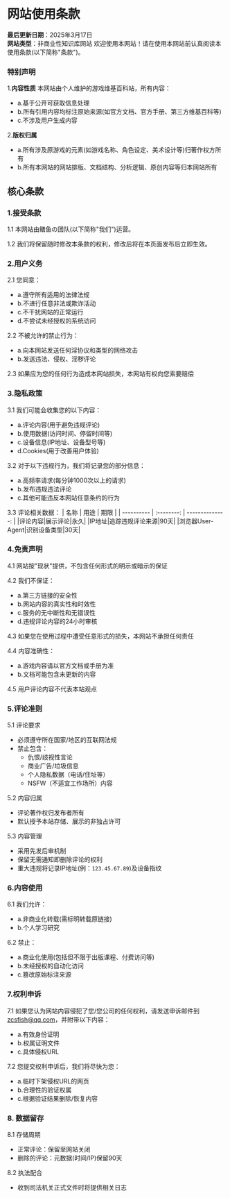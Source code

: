 # 网站使用条款
**最后更新日期**：2025年3月17日  
**网站类型**：非商业性知识库网站
欢迎使用本网站！请在使用本网站前认真阅读本使用条款(以下简称"条款")。
### 特别声明
1.**内容性质**
本网站由个人维护的游戏维基百科站，所有内容：
- a.基于公开可获取信息处理
- b.所有引用内容均标注原始来源(如官方文档、官方手册、第三方维基百科等)
- c.不涉及用户生成内容  

2.**版权归属**
- a.所有涉及原游戏的元素(如游戏名称、角色设定、美术设计等)归著作权方所有
- b.所有本网站的网站排版、文档结构、分析逻辑、原创内容等归本网站所有
## 核心条款
### 1.接受条款
1.1 本网站由鳝鱼の团队(以下简称"我们")运营。  

1.2 我们将保留随时修改本条款的权利，修改后将在本页面发布后立即生效。
### 2.用户义务
2.1 您同意：
- a.遵守所有适用的法律法规
- b.不进行任意非法或欺诈活动
- c.不干扰网站的正常运行
- d.不尝试未经授权的系统访问

2.2 不被允许的禁止行为：
- a.向本网站发送任何淫协议和类型的网络攻击
- b.发送违法、侵权、淫秽评论

2.3 如果应为您的任何行为造成本网站损失，本网站有权向您索要赔偿
### 3.隐私政策
3.1 我们可能会收集您的以下内容：
- a.评论内容(用于避免违规评论)
- b.使用数据(访问时间、停留时间等)
- c.设备信息(IP地址、设备型号等)
- d.Cookies(用于改善用户体验)  

3.2 对于以下违规行为，我们将记录您的部分信息：
- a.高频率请求(每分钟1000次以上的请求)
- b.发布违规违法评论
- c.其他可能违反本网站任意条约的行为  

3.3 评论相关数据：
| 名称 | 用途 | 期限 |
| ---------- | :--------: | --------------: |
|评论内容|展示评论|永久|
|IP地址|追踪违规评论来源|90天|
|浏览器User-Agent|识别设备类型|30天|
### 4.免责声明
4.1 网站按"现状"提供，不包含任何形式的明示或暗示的保证  

4.2 我们不保证：
- a.第三方链接的安全性
- b.网站内容的真实性和时效性
- c.服务的无中断性和无错误性
- d.违规评论内容的24小时审核  

4.3 如果您在使用过程中遭受任意形式的损失，本网站不承担任何责任  

4.4 内容准确性：
- a.游戏内容请以官方文档或手册为准
- b.文档可能包含未更新的内容  

4.5 用户评论内容不代表本站观点
### 5.评论准则
5.1 评论要求
- 必须遵守所在国家/地区的互联网法规
- 禁止包含：
  - 仇恨/歧视性言论
  - 商业广告/垃圾信息
  - 个人隐私数据（电话/住址等）
  - NSFW（不适宜工作场所）内容  

5.2 内容归属
- 评论著作权归发布者所有
- 默认授予本站存储、展示的非独占许可

5.3 内容管理
- 采用先发后审机制
- 保留无需通知即删除评论的权利
- 重大违规将记录IP地址(例：`123.45.67.89`)及设备指纹
### 6.内容使用
6.1 我们允许：
- a.非商业化转载(需标明转载原链接)
- b.个人学习研究  

6.2 禁止：
- a.商业化使用(包括但不限于出版课程、付费访问等)
- b.未经授权的自动化访问
- c.篡改原始标注来源
### 7.权利申诉
7.1 如果您认为网站内容侵犯了您/您公司的任何权利，请发送申诉邮件到[zcsfish@qq.com](mailto:zcsfish@qq.com)，并附带以下内容：
- a.有效身份证明
- b.权属证明文件
- c.具体侵权URL  

7.2 您提交权利申诉后，我们将尽快为您：
- a.临时下架侵权URL的网页
- b.合理性的验证权属
- c.根据验证结果删除/恢复内容
### 8. 数据留存
8.1 存储周期
- 正常评论：保留至网站关闭
- 删除的评论：元数据(时间/IP)保留90天

8.2 执法配合
- 收到司法机关正式文件时将提供相关日志